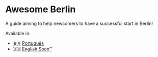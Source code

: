 # Awesome Berlin
A guide aiming to help newcomers to have a successful start in Berlin!

Available in:

- :brazil: [Português](https://marlonbernardes.github.io/awesome-berlin/pt-br/)
- :us: [~~English~~ Soon™](https://marlonbernardes.github.io/awesome-berlin/en/)


